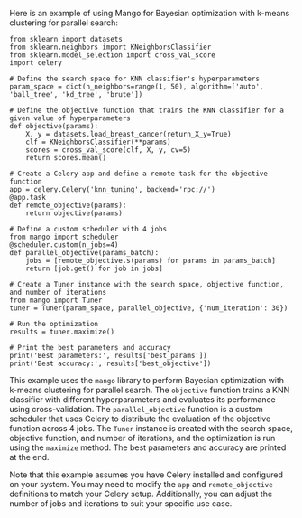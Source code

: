 Here is an example of using Mango for Bayesian optimization with k-means clustering for parallel search:
``` { .py }
from sklearn import datasets
from sklearn.neighbors import KNeighborsClassifier
from sklearn.model_selection import cross_val_score
import celery

# Define the search space for KNN classifier's hyperparameters
param_space = dict(n_neighbors=range(1, 50), algorithm=['auto', 'ball_tree', 'kd_tree', 'brute'])

# Define the objective function that trains the KNN classifier for a given value of hyperparameters
def objective(params):
    X, y = datasets.load_breast_cancer(return_X_y=True)
    clf = KNeighborsClassifier(**params)
    scores = cross_val_score(clf, X, y, cv=5)
    return scores.mean()

# Create a Celery app and define a remote task for the objective function
app = celery.Celery('knn_tuning', backend='rpc://')
@app.task
def remote_objective(params):
    return objective(params)

# Define a custom scheduler with 4 jobs
from mango import scheduler
@scheduler.custom(n_jobs=4)
def parallel_objective(params_batch):
    jobs = [remote_objective.s(params) for params in params_batch]
    return [job.get() for job in jobs]

# Create a Tuner instance with the search space, objective function, and number of iterations
from mango import Tuner
tuner = Tuner(param_space, parallel_objective, {'num_iteration': 30})

# Run the optimization
results = tuner.maximize()

# Print the best parameters and accuracy
print('Best parameters:', results['best_params'])
print('Best accuracy:', results['best_objective'])
```
This example uses the `mango` library to perform Bayesian optimization with k-means clustering for parallel search. The `objective` function trains a KNN classifier with different hyperparameters and evaluates its performance using cross-validation. The `parallel_objective` function is a custom scheduler that uses Celery to distribute the evaluation of the objective function across 4 jobs. The `Tuner` instance is created with the search space, objective function, and number of iterations, and the optimization is run using the `maximize` method. The best parameters and accuracy are printed at the end.

Note that this example assumes you have Celery installed and configured on your system. You may need to modify the `app` and `remote_objective` definitions to match your Celery setup. Additionally, you can adjust the number of jobs and iterations to suit your specific use case.
